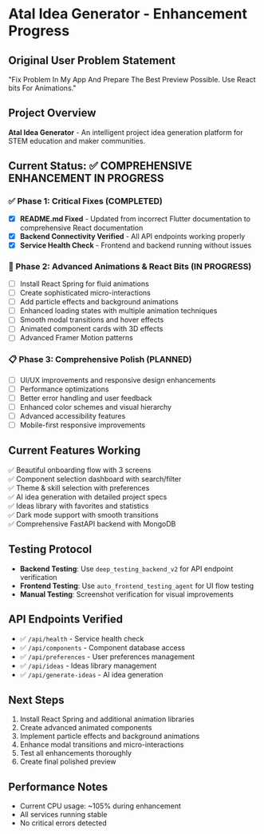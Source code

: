 # Atal Idea Generator - Enhancement Progress

## Original User Problem Statement
"Fix Problem In My App And Prepare The Best Preview Possible. Use React bits For Animations."

## Project Overview
**Atal Idea Generator** - An intelligent project idea generation platform for STEM education and maker communities.

## Current Status: ✅ COMPREHENSIVE ENHANCEMENT IN PROGRESS

### ✅ Phase 1: Critical Fixes (COMPLETED)
- [x] **README.md Fixed** - Updated from incorrect Flutter documentation to comprehensive React documentation
- [x] **Backend Connectivity Verified** - All API endpoints working properly
- [x] **Service Health Check** - Frontend and backend running without issues

### 🚧 Phase 2: Advanced Animations & React Bits (IN PROGRESS)
- [ ] Install React Spring for fluid animations
- [ ] Create sophisticated micro-interactions
- [ ] Add particle effects and background animations
- [ ] Enhanced loading states with multiple animation techniques
- [ ] Smooth modal transitions and hover effects
- [ ] Animated component cards with 3D effects
- [ ] Advanced Framer Motion patterns

### 📋 Phase 3: Comprehensive Polish (PLANNED)
- [ ] UI/UX improvements and responsive design enhancements
- [ ] Performance optimizations
- [ ] Better error handling and user feedback
- [ ] Enhanced color schemes and visual hierarchy
- [ ] Advanced accessibility features
- [ ] Mobile-first responsive improvements

## Current Features Working
✅ Beautiful onboarding flow with 3 screens  
✅ Component selection dashboard with search/filter  
✅ Theme & skill selection with preferences  
✅ AI idea generation with detailed project specs  
✅ Ideas library with favorites and statistics  
✅ Dark mode support with smooth transitions  
✅ Comprehensive FastAPI backend with MongoDB  

## Testing Protocol
- **Backend Testing**: Use `deep_testing_backend_v2` for API endpoint verification
- **Frontend Testing**: Use `auto_frontend_testing_agent` for UI flow testing
- **Manual Testing**: Screenshot verification for visual improvements

## API Endpoints Verified
- ✅ `/api/health` - Service health check
- ✅ `/api/components` - Component database access
- ✅ `/api/preferences` - User preferences management
- ✅ `/api/ideas` - Ideas library management
- ✅ `/api/generate-ideas` - AI idea generation

## Next Steps
1. Install React Spring and additional animation libraries
2. Create advanced animated components
3. Implement particle effects and background animations
4. Enhance modal transitions and micro-interactions
5. Test all enhancements thoroughly
6. Create final polished preview

## Performance Notes
- Current CPU usage: ~105% during enhancement
- All services running stable
- No critical errors detected